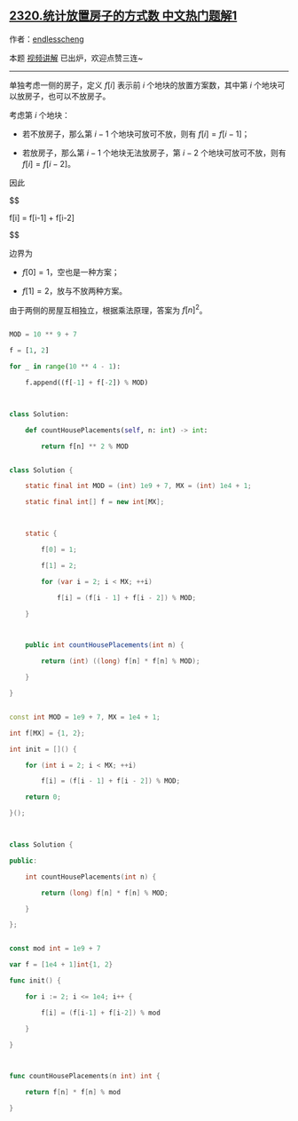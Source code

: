 ## [2320.统计放置房子的方式数 中文热门题解1](https://leetcode.cn/problems/count-number-of-ways-to-place-houses/solutions/100000/d-by-endlesscheng-gybx)

作者：[endlesscheng](https://leetcode.cn/u/endlesscheng)

本题 [视频讲解](https://www.bilibili.com/video/BV1pW4y1r7xs) 已出炉，欢迎点赞三连~

---

单独考虑一侧的房子，定义 $f[i]$ 表示前 $i$ 个地块的放置方案数，其中第 $i$ 个地块可以放房子，也可以不放房子。

考虑第 $i$ 个地块：

- 若不放房子，那么第 $i-1$ 个地块可放可不放，则有 $f[i] = f[i-1]$；
- 若放房子，那么第 $i-1$ 个地块无法放房子，第 $i-2$ 个地块可放可不放，则有 $f[i] = f[i-2]$。

因此

$$
f[i] = f[i-1] + f[i-2]
$$

边界为

- $f[0]=1$，空也是一种方案；
- $f[1]=2$，放与不放两种方案。

由于两侧的房屋互相独立，根据乘法原理，答案为 $f[n]^2$。

```py [sol1-Python3]
MOD = 10 ** 9 + 7
f = [1, 2]
for _ in range(10 ** 4 - 1):
    f.append((f[-1] + f[-2]) % MOD)

class Solution:
    def countHousePlacements(self, n: int) -> int:
        return f[n] ** 2 % MOD
```

```java [sol1-Java]
class Solution {
    static final int MOD = (int) 1e9 + 7, MX = (int) 1e4 + 1;
    static final int[] f = new int[MX];

    static {
        f[0] = 1;
        f[1] = 2;
        for (var i = 2; i < MX; ++i)
            f[i] = (f[i - 1] + f[i - 2]) % MOD;
    }

    public int countHousePlacements(int n) {
        return (int) ((long) f[n] * f[n] % MOD);
    }
}
```

```cpp [sol1-C++]
const int MOD = 1e9 + 7, MX = 1e4 + 1;
int f[MX] = {1, 2};
int init = []() {
    for (int i = 2; i < MX; ++i)
        f[i] = (f[i - 1] + f[i - 2]) % MOD;
    return 0;
}();

class Solution {
public:
    int countHousePlacements(int n) {
        return (long) f[n] * f[n] % MOD;
    }
};
```

```go [sol1-Go]
const mod int = 1e9 + 7
var f = [1e4 + 1]int{1, 2}
func init() {
	for i := 2; i <= 1e4; i++ {
		f[i] = (f[i-1] + f[i-2]) % mod
	}
}

func countHousePlacements(n int) int {
	return f[n] * f[n] % mod
}
```